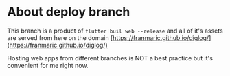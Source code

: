 # About deploy branch

This branch is a product of ```flutter buil web --release``` and all of it's assets are served from here on the domain [https://franmaric.github.io/diglog/](https://franmaric.github.io/diglog/)

Hosting web apps from different branches is NOT a best practice but it's convenient for me right now.
